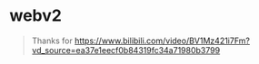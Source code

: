 # webv2

> Thanks for https://www.bilibili.com/video/BV1Mz421i7Fm?vd_source=ea37e1eecf0b84319fc34a71980b3799